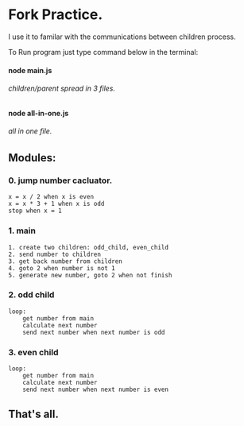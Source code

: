 # Fork Practice.

I use it to familar with the communications between children process.

To Run program just type command below in the terminal:	
####	node main.js
######	children/parent spread in 3 files.

####	node all-in-one.js
######	all in one file.

## Modules:

### 0. jump number cacluator.
	x = x / 2 when x is even
	x = x * 3 + 1 when x is odd
	stop when x = 1

### 1. main
	1. create two children: odd_child, even_child
	2. send number to children
	3. get back number from children
	4. goto 2 when number is not 1
	5. generate new number, goto 2 when not finish

### 2. odd child
	loop:
		get number from main
		calculate next number
		send next number when next number is odd

### 3. even child
	loop:
		get number from main
		calculate next number
		send next number when next number is even

## That's all.
